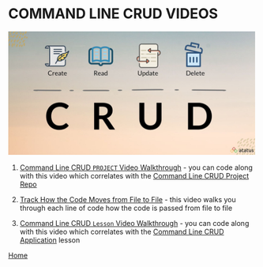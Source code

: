 # COMMAND LINE CRUD VIDEOS

<img src="./assets/crud-image.jpg" alt="CRUD" width="500">

1. [Command Line CRUD `PROJECT` Video Walkthrough](https://drive.google.com/file/d/1T9R_hiT10bs9nPSPl-9rWovH0PXn1aHW/view?usp=sharing) - you can code along with this video which correlates with the [Command Line CRUD Project Repo](https://github.com/10-3-pursuit/project-command-line-inventory-app)

1. [Track How the Code Moves from File to File](https://drive.google.com/file/d/1jOoBdiycjqRC4__wxhvawRRgrlpZDP6Z/view?usp=sharing) - this video walks you through each line of code how the code is passed from file to file

1. [Command Line CRUD `Lesson` Video Walkthrough](https://github.com/10-3-pursuit/video-walkthrough-command-line-crud-application) - you can code along with this video which correlates with the [Command Line CRUD Application](https://github.com/10-3-pursuit/unit-front-end-web-development/tree/main/command-line-crud-application) lesson

[Home][def]

[def]: README.md
